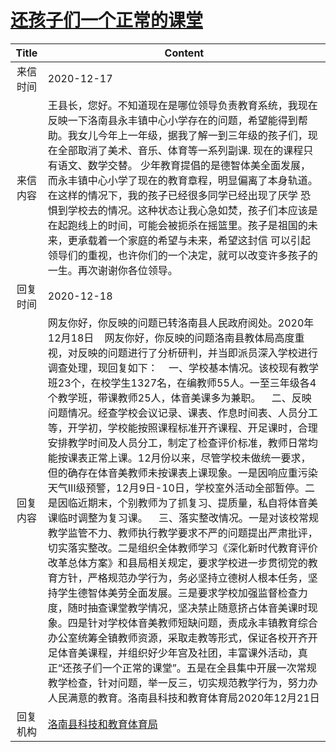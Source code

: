 # <a href="http://www.shangluo.gov.cn/zmhd/ldxxxx.jsp?urltype=leadermail.LeaderMailContentUrl&wbtreeid=1112&leadermailid=6711">还孩子们一个正常的课堂</a>
|Title|Content|
|:---:|---|
|来信时间|2020-12-17|
|来信内容|王县长，您好。不知道现在是哪位领导负责教育系统，我现在反映一下洛南县永丰镇中心小学存在的问题，希望能得到帮助。我女儿今年上一年级，据我了解一到三年级的孩子们，现在全部取消了美术、音乐、体育等一系列副课. 现在的课程只有语文、数学交替。 少年教育提倡的是德智体美全面发展，而永丰镇中心小学了现在的教育章程，明显偏离了本身轨道。在这样的情况下，我的孩子已经很多同学已经出现了厌学 恐惧到学校去的情况。这种状态让我心急如焚，孩子们本应该是在起跑线上的时间，可能会被扼杀在摇篮里。孩子是祖国的未来，更承载着一个家庭的希望与未来，希望这封信 可以引起领导们的重视，也许你们的一个决定，就可以改变许多孩子的一生。再次谢谢你各位领导。|
|回复时间|2020-12-18|
|回复内容|网友你好，你反映的问题已转洛南县人民政府阅处。2020年12月18日    网友你好，你反映的问题洛南县教体局高度重视，对反映的问题进行了分析研判，并当即派员深入学校进行调查处理，现回复如下：    一、学校基本情况。该校现有教学班23个，在校学生1327名，在编教师55人。一至三年级各4个教学班，带课教师25人，体音美课多为兼职。    二、反映问题情况。经查学校会议记录、课表、作息时间表、人员分工等，开学初，学校能按照课程标准开齐课程、开足课时，合理安排教学时间及人员分工，制定了检查评价标准，教师日常均能按课表正常上课。12月份以来，尽管学校未做统一要求，但的确存在体音美教师未按课表上课现象。一是因响应重污染天气Ⅲ级预警，12月9日-10日，学校室外活动全部暂停。二是因临近期末，个别教师为了抓复习、提质量，私自将体音美课临时调整为复习课。    三、落实整改情况。一是对该校常规教学监管不力、教师执行教学要求不严的问题提出严肃批评，切实落实整改。二是组织全体教师学习《深化新时代教育评价改革总体方案》和县局相关规定，要求学校进一步贯彻党的教育方针，严格规范办学行为，务必坚持立德树人根本任务，坚持学生德智体美劳全面发展。三是要求学校加强监督检查力度，随时抽查课堂教学情况，坚决禁止随意挤占体音美课时现象。四是针对学校体音美教师短缺问题，责成永丰镇教育综合办公室统筹全镇教师资源，采取走教等形式，保证各校开齐开足体音美课程，并组织好少年宫及社团，丰富课外活动，真正“还孩子们一个正常的课堂”。五是在全县集中开展一次常规教学检查，针对问题，举一反三，切实规范教学行为，努力办人民满意的教育。洛南县科技和教育体育局2020年12月21日|
|回复机构|<a href="../../categories/agencies/洛南县科技和教育体育局.md">洛南县科技和教育体育局</a>|